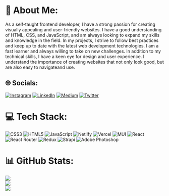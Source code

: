 # 💫 About Me:
As a self-taught frontend developer, I have a strong passion for creating visually appealing and user-friendly websites. I have a good understanding of HTML, CSS, and JavaScript, and am always looking to expand my skills and knowledge in the field. In my projects, I strive to follow best practices and keep up to date with the latest web development technologies. I am a fast learner and always willing to take on new challenges. In addition to my technical skills, I have a keen eye for design and user experience. I understand the importance of creating websites that not only look good, but are also easy to navigateand use.


## 🌐 Socials:
[![Instagram](https://img.shields.io/badge/Instagram-%23E4405F.svg?logo=Instagram&logoColor=white)](https://instagram.com/https://instagram.com/frontend_mann) [![LinkedIn](https://img.shields.io/badge/LinkedIn-%230077B5.svg?logo=linkedin&logoColor=white)](https://linkedin.com/in/https://linkedin.com/in/manpreetkaur1609) [![Medium](https://img.shields.io/badge/Medium-12100E?logo=medium&logoColor=white)](https://medium.com/@https://medium.com/@manpreetkaur0959) [![Twitter](https://img.shields.io/badge/Twitter-%231DA1F2.svg?logo=Twitter&logoColor=white)](https://twitter.com/https://twitter.com/mann_k16) 

# 💻 Tech Stack:
![CSS3](https://img.shields.io/badge/css3-%231572B6.svg?style=for-the-badge&logo=css3&logoColor=white) ![HTML5](https://img.shields.io/badge/html5-%23E34F26.svg?style=for-the-badge&logo=html5&logoColor=white) ![JavaScript](https://img.shields.io/badge/javascript-%23323330.svg?style=for-the-badge&logo=javascript&logoColor=%23F7DF1E) ![Netlify](https://img.shields.io/badge/netlify-%23000000.svg?style=for-the-badge&logo=netlify&logoColor=#00C7B7) ![Vercel](https://img.shields.io/badge/vercel-%23000000.svg?style=for-the-badge&logo=vercel&logoColor=white) ![MUI](https://img.shields.io/badge/MUI-%230081CB.svg?style=for-the-badge&logo=material-ui&logoColor=white) ![React](https://img.shields.io/badge/react-%2320232a.svg?style=for-the-badge&logo=react&logoColor=%2361DAFB) ![React Router](https://img.shields.io/badge/React_Router-CA4245?style=for-the-badge&logo=react-router&logoColor=white) ![Redux](https://img.shields.io/badge/redux-%23593d88.svg?style=for-the-badge&logo=redux&logoColor=white) ![Strapi](https://img.shields.io/badge/strapi-%232E7EEA.svg?style=for-the-badge&logo=strapi&logoColor=white) ![Adobe Photoshop](https://img.shields.io/badge/adobephotoshop-%2331A8FF.svg?style=for-the-badge&logo=adobephotoshop&logoColor=white)
# 📊 GitHub Stats:
![](https://github-readme-stats.vercel.app/api?username=mannk16&theme=radical&hide_border=false&include_all_commits=false&count_private=false)<br/>
![](https://github-readme-streak-stats.herokuapp.com/?user=mannk16&theme=radical&hide_border=false)<br/>
![](https://github-readme-stats.vercel.app/api/top-langs/?username=mannk16&theme=radical&hide_border=false&include_all_commits=false&count_private=false&layout=compact)




